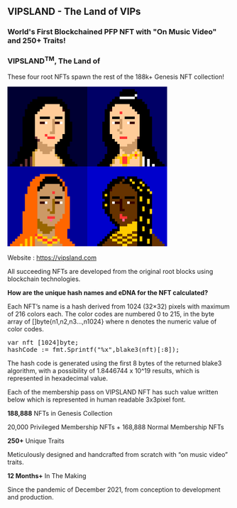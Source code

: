 ## VIPSLAND - The Land of VIPs

<!--

**Here are some ideas to get you started:**

🙋‍♀️ A short introduction - what is your organization all about?
🌈 Contribution guidelines - how can the community get involved?
👩‍💻 Useful resources - where can the community find your docs? Is there anything else the community should know?
🍿 Fun facts - what does your team eat for breakfast?
🧙 Remember, you can do mighty things with the power of [Markdown](https://docs.github.com/github/writing-on-github/getting-started-with-writing-and-formatting-on-github/basic-writing-and-formatting-syntax)
-->
### World's First Blockchained PFP NFT with "On Music Video" and 250+ Traits!

### VIPSLAND<sup>TM</sup>, The Land of  

These four root NFTs spawn the rest of the 188k+ Genesis NFT collection!

<img src="https://github.com/vipsland/main/blob/main/moolahlisa.png" height=180 align=left>
<img src="https://github.com/vipsland/main/blob/main/jadelisa.png" height=180 align=left>
<img src="https://github.com/vipsland/main/blob/main/shrilisa.png" height=180 align=left>
<img src="https://github.com/vipsland/main/blob/main/amarelisa.png" height=180>

Website : https://vipsland.com

All succeeding NFTs are developed from the original root blocks using blockchain technologies.


**How are the unique hash names and eDNA for the NFT calculated?**

Each NFT’s name is a hash derived from 1024 (32×32) pixels with maximum of 216 colors each. The color codes are numbered 0 to 215, in the byte array of []byte{n1,n2,n3…,n1024} where n denotes the numeric value of color codes.

<pre>
var nft [1024]byte; 
hashCode := fmt.Sprintf("%x",blake3(nft)[:8]);
</pre>

The hash code is generated using the first 8 bytes of the returned blake3 algorithm, with a possibility of 1.8446744 x 10^19 results, which is represented in hexadecimal value.

Each of the membership pass on VIPSLAND NFT has such value written below which is represented in human readable 3x3pixel font.


**188,888** NFTs in Genesis Collection

20,000 Privileged Membership NFTs +
168,888 Normal Membership NFTs


**250+** Unique Traits

Meticulously designed and handcrafted from scratch with “on music video” traits.


**12 Months+** In The Making

Since the pandemic of December 2021, from conception to development and production.

